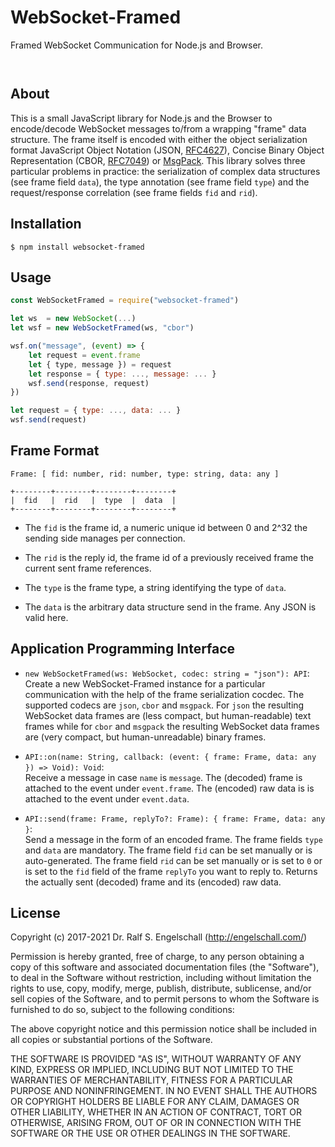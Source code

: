 
WebSocket-Framed
================

Framed WebSocket Communication for Node.js and Browser.

<p/>
<img src="https://nodei.co/npm/websocket-framed.png?downloads=true&stars=true" alt=""/>

<p/>
<img src="https://david-dm.org/rse/websocket-framed.png" alt=""/>

About
-----

This is a small JavaScript library for Node.js and the Browser
to encode/decode WebSocket messages to/from a wrapping "frame" data structure.
The frame itself is encoded with either the object serialization format JavaScript
Object Notation (JSON, [RFC4627](https://tools.ietf.org/html/rfc4627)),
Concise Binary Object Representation (CBOR, [RFC7049](https://tools.ietf.org/html/rfc7049))
or [MsgPack](https://github.com/msgpack/msgpack/blob/master/spec.md).
This library solves three particular problems in practice: the serialization of complex data structures (see frame field `data`),
the type annotation (see frame field `type`) and the request/response correlation (see frame fields `fid` and `rid`).

Installation
------------

```shell
$ npm install websocket-framed
```

Usage
-----

```js
const WebSocketFramed = require("websocket-framed")

let ws  = new WebSocket(...)
let wsf = new WebSocketFramed(ws, "cbor")

wsf.on("message", (event) => {
    let request = event.frame
    let { type, message }) = request
    let response = { type: ..., message: ... }
    wsf.send(response, request)
})

let request = { type: ..., data: ... }
wsf.send(request)
```

Frame Format
------------

```
Frame: [ fid: number, rid: number, type: string, data: any ]

+--------+--------+--------+--------+
|  fid   |  rid   |  type  |  data  |
+--------+--------+--------+--------+
```

- The `fid` is the frame id, a numeric unique id between 0 and 2^32 the sending side manages per connection.

- The `rid` is the reply id, the frame id of a previously received frame the current sent frame references.

- The `type` is the frame type, a string identifying the type of `data`.

- The `data` is the arbitrary data structure send in the frame. Any JSON is valid here.

Application Programming Interface
---------------------------------

- `new WebSocketFramed(ws: WebSocket, codec: string = "json"): API`:<br/>
  Create a new WebSocket-Framed instance for a particular communication
  with the help of the frame serialization cocdec. The supported codecs
  are `json`, `cbor` and `msgpack`. For `json` the resulting WebSocket
  data frames are (less compact, but human-readable) text frames while
  for `cbor` and `msgpack` the resulting WebSocket data frames are (very compact,
  but human-unreadable) binary frames.

- `API::on(name: String, callback: (event: { frame: Frame, data: any }) => Void): Void`:<br/>
  Receive a message in case `name` is `message`.
  The (decoded) frame is attached to the event under `event.frame`.
  The (encoded) raw data is is attached to the event under `event.data`.

- `API::send(frame: Frame, replyTo?: Frame): { frame: Frame, data: any }`:<br/>
  Send a message in the form of an encoded frame.
  The frame fields `type` and `data` are mandatory.
  The frame field `fid` can be set manually or is auto-generated.
  The frame field `rid` can be set manually or is set to `0`
  or is set to the `fid` field of the frame `replyTo` you want to reply to.
  Returns the actually sent (decoded) frame and its (encoded) raw data.

License
-------

Copyright (c) 2017-2021 Dr. Ralf S. Engelschall (http://engelschall.com/)

Permission is hereby granted, free of charge, to any person obtaining
a copy of this software and associated documentation files (the
"Software"), to deal in the Software without restriction, including
without limitation the rights to use, copy, modify, merge, publish,
distribute, sublicense, and/or sell copies of the Software, and to
permit persons to whom the Software is furnished to do so, subject to
the following conditions:

The above copyright notice and this permission notice shall be included
in all copies or substantial portions of the Software.

THE SOFTWARE IS PROVIDED "AS IS", WITHOUT WARRANTY OF ANY KIND,
EXPRESS OR IMPLIED, INCLUDING BUT NOT LIMITED TO THE WARRANTIES OF
MERCHANTABILITY, FITNESS FOR A PARTICULAR PURPOSE AND NONINFRINGEMENT.
IN NO EVENT SHALL THE AUTHORS OR COPYRIGHT HOLDERS BE LIABLE FOR ANY
CLAIM, DAMAGES OR OTHER LIABILITY, WHETHER IN AN ACTION OF CONTRACT,
TORT OR OTHERWISE, ARISING FROM, OUT OF OR IN CONNECTION WITH THE
SOFTWARE OR THE USE OR OTHER DEALINGS IN THE SOFTWARE.

